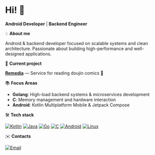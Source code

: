 # Hi! 👋  

**Android Developer** | **Backend Engineer**

💡 **About me**  

Android & backend developer focused on scalable systems and clean architecture.
Passionate about building high-performance and well-designed applications.

🚀 **Current project**  

**[Remedia](https://github.com/rnmz/remedia-app)** — Service for reading doujin comics 💚

📚 **Focus Areas**  

- **Golang**: High-load backend systems & microservices development
- **C**: Memory management and hardware interaction  
- **Android**: Kotlin Multiplatform Mobile & Jetpack Compose
  
🛠 **Tech stack**  

[![Kotlin](https://img.shields.io/badge/Kotlin-7F52FF?logo=kotlin&logoColor=white)](https://kotlinlang.org/)
[![Java](https://img.shields.io/badge/Java-ED8B00?logo=openjdk&logoColor=white)](https://www.java.com/)
[![Go](https://img.shields.io/badge/Go-00ADD8?logo=go&logoColor=white)](https://go.dev/)
[![C](https://img.shields.io/badge/C-A8B9CC?logo=c&logoColor=white)](https://en.wikipedia.org/wiki/C_(programming_language))
[![Android](https://img.shields.io/badge/Android-3DDC84?logo=android&logoColor=white)](https://developer.android.com/)
[![Linux](https://img.shields.io/badge/Linux-FFFFFF?logo=linux&logoColor=black)](https://www.linux.org/) 

✉️ **Contacts**  

[![Email](https://img.shields.io/badge/Email-azure.rubykey@gmail.com-D14836?logo=gmail&logoColor=white)](mailto:azure.rubykey@gmail.com)
